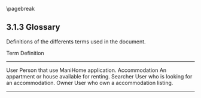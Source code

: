 \pagebreak

## 3.1.3 Glossary

Definitions of the differents terms used in the document.


Term             Definition
--------------   ----------------
User             Person that use ManiHome application.
Accommodation    An appartment or house available for renting.
Searcher         User who is looking for an accommodation.
Owner            User who own a accommodation listing.
--------------   ----------------

